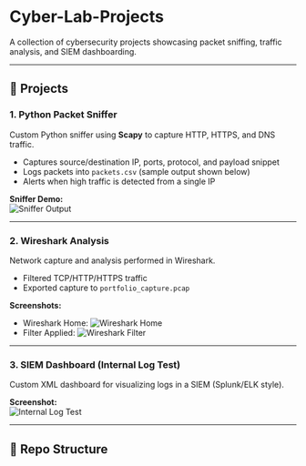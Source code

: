 # Cyber-Lab-Projects
A collection of cybersecurity projects showcasing packet sniffing, traffic analysis, and SIEM dashboarding.

---

## 🔹 Projects

### 1. Python Packet Sniffer
Custom Python sniffer using **Scapy** to capture HTTP, HTTPS, and DNS traffic.

- Captures source/destination IP, ports, protocol, and payload snippet  
- Logs packets into `packets.csv` (sample output shown below)  
- Alerts when high traffic is detected from a single IP  

**Sniffer Demo:**  
![Sniffer Output](screenshots/sniffer_output.png)

---

### 2. Wireshark Analysis
Network capture and analysis performed in Wireshark.

- Filtered TCP/HTTP/HTTPS traffic  
- Exported capture to `portfolio_capture.pcap`  

**Screenshots:**  
- Wireshark Home: ![Wireshark Home](screenshots/wireshark_home.png)  
- Filter Applied: ![Wireshark Filter](screenshots/wireshark_filter.png)  

---

### 3. SIEM Dashboard (Internal Log Test)
Custom XML dashboard for visualizing logs in a SIEM (Splunk/ELK style).

**Screenshot:**  
![Internal Log Test](screenshots/internal_log_test.png)

---

## 📂 Repo Structure

